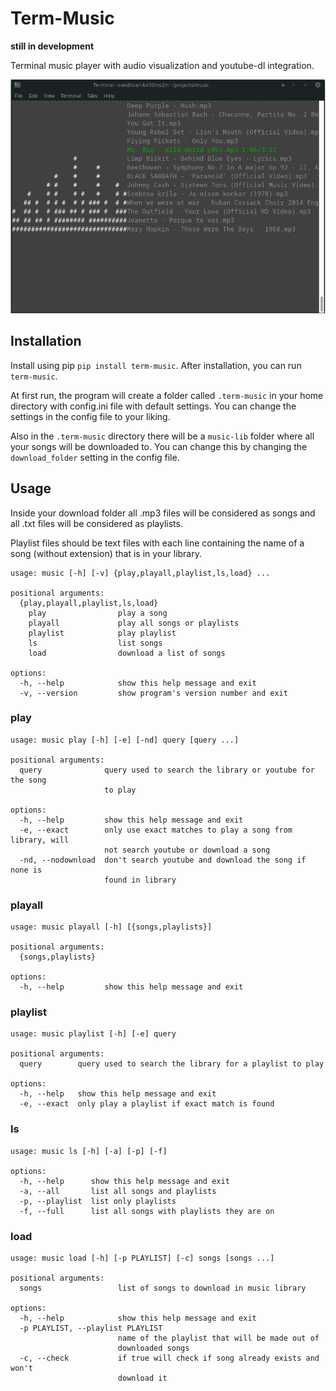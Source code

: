 # Term-Music 

**still in development**

Terminal music player with audio visualization and youtube-dl integration.

![](https://github.com/tracksuitdev/term-music/blob/master/assets/term-music.gif?raw=true)

## Installation

Install using pip `pip install term-music`. After installation, you can run `term-music`.

At first run, the program will create a folder called `.term-music` in your home directory with config.ini file with
default settings. You can change the settings in the config file to your liking. 

Also in the `.term-music` directory
there will be a `music-lib` folder where all your songs will be downloaded to. You can change this by changing the
`download_folder` setting in the config file.

## Usage

Inside your download folder all .mp3 files will be considered as songs and all .txt files will be considered as 
playlists.

Playlist files should be text files with each line containing the name of a song (without extension) that is in your library.


```
usage: music [-h] [-v] {play,playall,playlist,ls,load} ...

positional arguments:
  {play,playall,playlist,ls,load}
    play                play a song
    playall             play all songs or playlists
    playlist            play playlist
    ls                  list songs
    load                download a list of songs

options:
  -h, --help            show this help message and exit
  -v, --version         show program's version number and exit
```

### play

```
usage: music play [-h] [-e] [-nd] query [query ...]

positional arguments:
  query              query used to search the library or youtube for the song
                     to play

options:
  -h, --help         show this help message and exit
  -e, --exact        only use exact matches to play a song from library, will
                     not search youtube or download a song
  -nd, --nodownload  don't search youtube and download the song if none is
                     found in library

```

### playall

```
usage: music playall [-h] [{songs,playlists}]

positional arguments:
  {songs,playlists}

options:
  -h, --help         show this help message and exit
```

### playlist

```
usage: music playlist [-h] [-e] query

positional arguments:
  query        query used to search the library for a playlist to play

options:
  -h, --help   show this help message and exit
  -e, --exact  only play a playlist if exact match is found
```

### ls

```
usage: music ls [-h] [-a] [-p] [-f]

options:
  -h, --help      show this help message and exit
  -a, --all       list all songs and playlists
  -p, --playlist  list only playlists
  -f, --full      list all songs with playlists they are on
```

### load

```
usage: music load [-h] [-p PLAYLIST] [-c] songs [songs ...]

positional arguments:
  songs                 list of songs to download in music library

options:
  -h, --help            show this help message and exit
  -p PLAYLIST, --playlist PLAYLIST
                        name of the playlist that will be made out of
                        downloaded songs
  -c, --check           if true will check if song already exists and won't
                        download it
```
